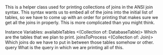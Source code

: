 This is a helper class used for printing collections of joins in the <expletive deleted> ANSI join syntax. This syntax wants us to embed all of the joins into the initial list of tables, so we have to come up with an order for printing that makes sure we get all the joins in properly. This is more complicated than you might think.

Instance Variables:
	availableTables	<(Collection of: DatabaseTable)>	Which are the tables that we plan to print.
	joinsToProcess	<(Collection of: Join)>	Which joins do we have to put in between those tables somehow or other.
	query	<Query>	What is the query in which we are printing all of this.

